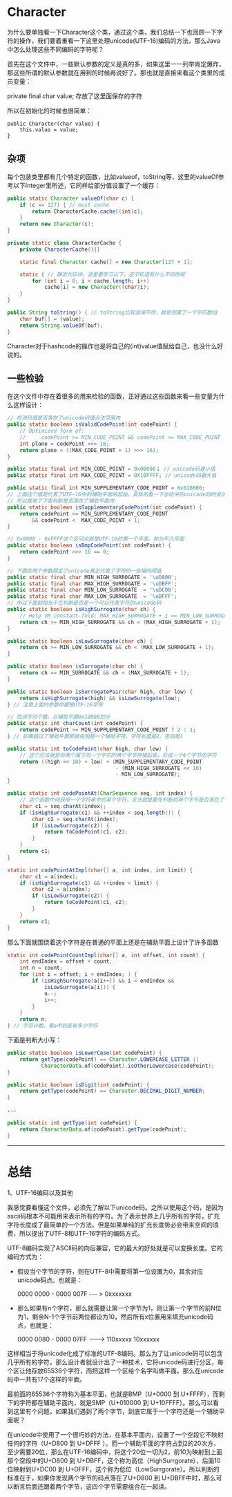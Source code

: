 # Character

为什么要单独看一下Character这个类，通过这个类，我们总结一下也回顾一下字符的操作，我们要着重看一下这里处理unicode(UTF-16)编码的方法，那么Java中怎么处理这些不同编码的字符呢？

首先在这个文件中，一些默认参数的定义是真的多，如果这里一一列举肯定爆炸，那这些所谓的默认参数就在用到的时候再说好了。那也就是直接来看这个类里的成员变量：

private final char value; 存放了这里面保存的字符

所以在初始化的时候也很简单：

```
public Character(char value) {
    this.value = value;
}
```

## 杂项

每个包装类里都有几个特定的函数，比如valueof，toString等，这里的valueOf参考以下Integer里所述，它同样给部分值设置了一个缓存：

```java
public static Character valueOf(char c) {
    if (c <= 127) { // must cache
        return CharacterCache.cache[(int)c];
    }
    return new Character(c);
}

private static class CharacterCache {
    private CharacterCache(){}

    static final Character cache[] = new Character[127 + 1];

    static { // 静态代码块，这里要学习以下，还不知道有什么不同的呢
        for (int i = 0; i < cache.length; i++)
            cache[i] = new Character((char)i);
    }
}
```

```java
public String toString() { // toString比较波澜不惊，就是创建了一个字符数组
    char buf[] = {value};
    return String.valueOf(buf);
} 
```

Character对于hashcode的操作也是将自己的(int)value值赋给自己，也没什么好说的。

## 一些检验

在这个文件中存在着很多的用来检验的函数，正好通过这些函数来看一些变量为什么这样设计：

```java
// 检测码值是否落在了unicode码值合法范围内
public static boolean isValidCodePoint(int codePoint) {
    // Optimized form of:
    //     codePoint >= MIN_CODE_POINT && codePoint <= MAX_CODE_POINT
    int plane = codePoint >>> 16;
    return plane < ((MAX_CODE_POINT + 1) >>> 16);
}

public static final int MIN_CODE_POINT = 0x00000； // unicode码最小值
public static final int MAX_CODE_POINT = 0X10FFFF; // unicode码最大值

public static final int MIN_SUPPLEMENTARY_CODE_POINT = 0x010000; 
// 上面这个值是代表了UTF-16中的辅助平面的起始，具体的看一下总结中的unicode码的说法吧
// 所以就有了下面判断是否落在了辅助平面内
public static boolean isSupplementaryCodePoint(int codePoint) {
    return codePoint >= MIN_SUPPLEMENTARY_CODE_POINT
        && codePoint <  MAX_CODE_POINT + 1;
}

// 0x0000 - 0xFFFF这个区间也就是UTF-16的第一个平面，称为平凡平面
public static boolean isBmpCodePoint(int codePoint) {
    return codePoint >>> 16 == 0;
}
```

```java
// 下面的两个参数限定了unicode真正代表了字符的一些编码阈值
public static final char MIN_HIGH_SURROGATE = '\uD800';
public static final char MAX_HIGH_SURROGATE = '\uDBFF';
public static final char MIN_LOW_SURROGATE  = '\uDC00';
public static final char MAX_LOW_SURROGATE  = '\uDFFF';
// 所以下面就相当于在判断是否是一个可以代表字符的unicode码
public static boolean isHighSurrogate(char ch) {
    // Help VM constant-fold; MAX_HIGH_SURROGATE + 1 == MIN_LOW_SURROGATE
    return ch >= MIN_HIGH_SURROGATE && ch < (MAX_HIGH_SURROGATE + 1);
}

public static boolean isLowSurrogate(char ch) {
    return ch >= MIN_LOW_SURROGATE && ch < (MAX_LOW_SURROGATE + 1);
}

public static boolean isSurrogate(char ch) {
    return ch >= MIN_SURROGATE && ch < (MAX_SURROGATE + 1);
}

public static boolean isSurrogatePair(char high, char low) {
    return isHighSurrogate(high) && isLowSurrogate(low);
} // 注意上面的参数中都是UTF-16字符
```

```java
// 检测字符个数，以辅助平面0x10000划分
public static int charCount(int codePoint) {
    return codePoint >= MIN_SUPPLEMENTARY_CODE_POINT ? 2 : 1;
} // 如果超过了辅助平面那就说明是一个辅助字符，字符长度是2。否则是1

public static int toCodePoint(char high, char low) { 
    // 这个应该就是将两个属于同一个字符的两个字节拼接起来，形成一个4个字节的字符
    return ((high << 10) + low) + (MIN_SUPPLEMENTARY_CODE_POINT
                                   - (MIN_HIGH_SURROGATE << 10)
                                   - MIN_LOW_SURROGATE);
}

public static int codePointAt(CharSequence seq, int index) {
    // 这个函数中间获得一个字符串中的某个字符，方法就是要先判断前两个字节是否落在了一个空段中，如果落在空段中证明这是一个4字节字符
    char c1 = seq.charAt(index);
    if (isHighSurrogate(c1) && ++index < seq.length()) {
        char c2 = seq.charAt(index);
        if (isLowSurrogate(c2)) {
            return toCodePoint(c1, c2);
        }
    }
    return c1;
}

static int codePointAtImpl(char[] a, int index, int limit) {
    char c1 = a[index];
    if (isHighSurrogate(c1) && ++index < limit) {
        char c2 = a[index];
        if (isLowSurrogate(c2)) {
            return toCodePoint(c1, c2);
        }
    }
    return c1;
}
```

那么下面就围绕着这个字符是在普通的平面上还是在辅助平面上设计了许多函数

```java
static int codePointCountImpl(char[] a, int offset, int count) {
    int endIndex = offset + count;
    int n = count;
    for (int i = offset; i < endIndex; ) {
        if (isHighSurrogate(a[i++]) && i < endIndex &&
            isLowSurrogate(a[i])) {
            n--;
            i++;
        }
    }
    return n;
} // 字符计数，看a中到底有多少字符
```

下面是判断大小写：

```java
public static boolean isLowerCase(int codePoint) {
    return getType(codePoint) == Character.LOWERCASE_LETTER ||
           CharacterData.of(codePoint).isOtherLowercase(codePoint);
}

public static boolean isDigit(int codePoint) {
    return getType(codePoint) == Character.DECIMAL_DIGIT_NUMBER;
}

...
    
public static int getType(int codePoint) {
    return CharacterData.of(codePoint).getType(codePoint);
}
```



---

# 总结

1、UTF-16编码以及其他

​	我感觉要看懂这个文件，必须先了解以下unicode码。之所以使用这个码，是因为ascii码根本不可能用来表示所有的字符。为了表示世界上几乎所有的字符，扩充字符长度成了最简单的一个方法。但是如果单纯的扩充长度势必会带来空间的浪费，所以提出了UTF-8和UTF-16字符的编码方式。

​	UTF-8编码实现了ASCII码的向后兼容，它的最大的好处就是可以变换长度。它的编码方式为：

* 假设当个字节的字符，则在UTF-8中需要将第一位设置为0，其余对应unicode码点。也就是：

  0000 0000 - 0000 007F --- >  0xxxxxxx

* 那么如果有n个字符，那么就需要让第一个字节为1，则让第一个字节的前N位为1，剩余N-1个字节前两位都设为10，然后所有x位置用来填充unicode码点，也就是：

  0000 0080 - 0000 07FF ---> 110xxxxx 10xxxxxx

这样相当于将unicode化成了标准的UTF-8编码。那么为了让unicode码可以包含几乎所有的字符，那么设计者就设计出了一种技术，它将unicode码进行分区，每个区让他存放65536个字符，而把这样一个区给个名字叫做平面。那么在unicode码中一共有17个这样的平面。

最前面的65536个字符称为基本平面，也就是BMP（U+0000 到 U+FFFF），而剩下的字符都在辅助平面内，就是SMP（U+010000 到 U+10FFFF）。那么可以看到这里有个问题，如果我们遇到了两个字节，到底它属于一个字符还是一个辅助平面呢？

在unicode中使用了一个很巧妙的方法，在基本平面内，设置了一个空段它不映射任何的字符（U+D800 到 U+DFFF ）。而一个辅助平面的字符占到2的20次方，至少需要20位，那么在UTF-16编码中，将这个20位一切为2，前10为映射到上面那个空段中的U+D800 到 U+DBFF，这个称为高位（HighSurrgorate），后面10位映射到U+DC00 到 U+DFFF，这个称为低位（LowSurrgorate）。所以判断的标准在于，如果你发现两个字节的码点落在了U+D800 到 U+DBFF中时，那么可以断言后面还跟着两个字节，这四个字节需要组合在一起读。